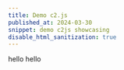 ```yaml
---
title: Demo c2.js
published_at: 2024-03-30
snippet: demo c2js showcasing
disable_html_sanitization: true
---
```


hello hello

<script src="/script/c2.js"></script>

<canvas id="c2"></canvas>

<script>
// console.log(c2)
//Created by Ren Yuan
console.log("helllloooooo");

const renderer = new c2.Renderer(document.getElementById('c2'));
resize();

renderer.background('#cccccc');
let random = new c2.Random();


let world = new c2.World(new c2.Rect(0, 0, renderer.width, renderer.height));

createTree(createParticle(), 0);

function createParticle(){
    let x = random.next(renderer.width);
    let y = random.next(renderer.height);
    let p = new c2.Particle(x, y);
    p.radius = random.next(10, renderer.height/15);
    p.mass = p.radius
    p.color = c2.Color.hsl(random.next(0, 30), random.next(30, 60), random.next(20, 100));
    world.addParticle(p);

    return p;
}

function createTree(parent, level){
  if(level==3) return;

  for(let i=0; i<3; i++){
    let p = createParticle();

    let s = new c2.Spring(parent, p);
    s.length = (parent.radius + p.radius) * 2;
    world.addSpring(s);

    createTree(p, level+1);
  }
}


let gravitation = new c2.Gravitation(-10);
gravitation.range(10);
world.addInteractionForce(gravitation);


renderer.draw(() => {
    renderer.clear();

    world.update();

    for(let i=0; i<world.springs.length; i++){
      let s = world.springs[i];
      renderer.stroke('#333333');
      renderer.lineWidth(s.length/30);
      renderer.line(s.p1.position.x, s.p1.position.y,
                    s.p2.position.x, s.p2.position.y);
    }

    for(let i=0; i<world.particles.length; i++){
      let p = world.particles[i];
      renderer.stroke('#333333');
      renderer.lineWidth(1);
      renderer.fill(p.color);
      renderer.circle(p.position.x, p.position.y, p.radius);
    }
});


window.addEventListener('resize', resize);
function resize() {
    let parent = renderer.canvas.parentElement;
    renderer.size(parent.clientWidth, parent.clientWidth / 16 * 9);
}
</script>
